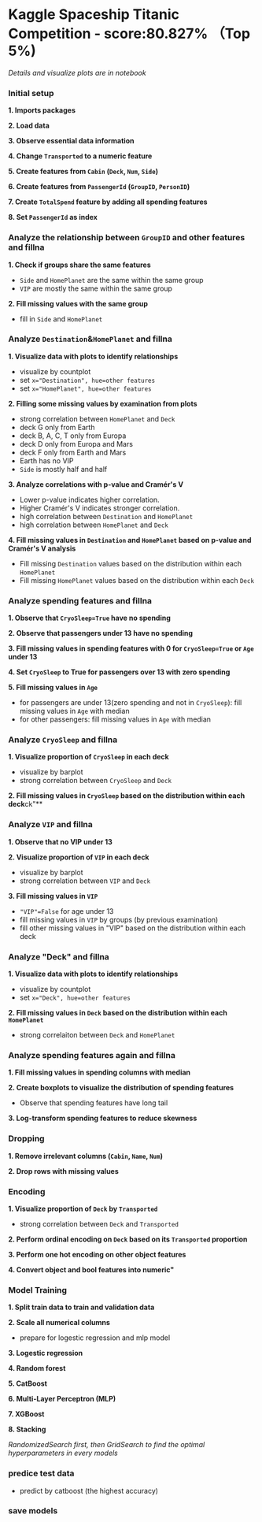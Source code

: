 # Kaggle Spaceship Titanic Competition - score:80.827% （Top 5%)

*Details and visualize plots are in notebook*

### Initial setup
**1. Imports packages**

**2. Load data**

**3. Observe essential data information**

**4. Change `Transported` to a numeric feature**

**5. Create features from `Cabin` (`Deck`, `Num`, `Side`)**

**6. Create features from `PassengerId` (`GroupID`, `PersonID`)**

**7. Create `TotalSpend` feature by adding all spending features**

**8. Set `PassengerId` as index**

### Analyze the relationship between `GroupID` and other features and fillna

**1. Check if groups share the same features**
- `Side` and `HomePlanet` are the same within the same group
- `VIP` are mostly the same within the same group


**2. Fill missing values with the same group**
- fill in `Side` and `HomePlanet`

### Analyze `Destination`&`HomePlanet` and fillna
**1. Visualize data with plots to identify relationships**
- visualize by countplot
- set `x="Destination", hue=other features`
- set `x="HomePlanet", hue=other features`

**2. Filling some missing values by examination from plots**
- strong correlation between `HomePlanet` and `Deck`
- deck G only from Earth
- deck B, A, C, T only from Europa
- deck D only from Europa and Mars
- deck F only from Earth and Mars
- Earth has no VIP
- `Side` is mostly half and half

**3. Analyze correlations with p-value and Cramér's V**
- Lower p-value indicates higher correlation.
- Higher Cramér's V indicates stronger correlation.
- high correlation between `Destination` and `HomePlanet`
- high correlation between `HomePlanet` and `Deck`

**4. Fill missing values in `Destination` and `HomePlanet` based on p-value and Cramér's V analysis**
- Fill missing `Destination` values based on the distribution within each `HomePlanet`
- Fill missing `HomePlanet` values based on the distribution within each `Deck`

### Analyze spending features and fillna

**1. Observe that `CryoSleep=True` have no spending**

**2. Observe that passengers under 13 have no spending**

**3. Fill missing values in spending features with 0 for `CryoSleep=True` or `Age` under 13**

**4. Set `CryoSleep` to True for passengers over 13 with zero spending**

**5. Fill missing values in `Age`**
- for passengers are under 13(zero spending and not in `CryoSleep`): fill missing values in `Age` with median
- for other passengers: fill missing values in `Age` with median

### Analyze `CryoSleep` and fillna

**1. Visualize proportion of `CryoSleep` in each deck**
- visualize by barplot
- strong correlation between `CryoSleep` and `Deck`

**2. Fill missing values in `CryoSleep` based on the distribution within each deck**ck"**

### Analyze `VIP` and fillna

**1. Observe that no VIP under 13**

**2. Visualize proportion of `VIP` in each deck**
- visualize by barplot
- strong correlation between `VIP` and `Deck`

**3. Fill missing values in `VIP`**
- `"VIP"=False` for age under 13
- fill missing values in `VIP` by groups (by previous examination)
- fill other missing values in "VIP" based on the distribution within each deck

### Analyze "Deck" and fillna

**1. Visualize data with plots to identify relationships**
- visualize by countplot
- set `x="Deck", hue=other features`

**2. Fill missing values in `Deck` based on the distribution within each `HomePlanet`**
- strong correlaiton between `Deck` and `HomePlanet`

### Analyze spending features again and fillna

**1. Fill missing values in spending columns with median**

**2. Create boxplots to visualize the distribution of spending features**
- Observe that spending features have long tail

**3. Log-transform spending features to reduce skewness**

### Dropping

**1. Remove irrelevant columns (`Cabin`, `Name`, `Num`)**

**2. Drop rows with missing values**

### Encoding

**1. Visualize proportion of `Deck` by `Transported`**
- strong correlation between `Deck` and `Transported`

**2. Perform ordinal encoding on `Deck` based on its `Transported` proportion**

**3. Perform one hot encoding on other object features**

**4. Convert object and bool features into numeric"**

### Model Training

**1. Split train data to train and validation data**

**2. Scale all numerical columns**
- prepare for logestic regression and mlp model

**3. Logestic regression**

**4. Random forest**

**5. CatBoost**

**6. Multi-Layer Perceptron (MLP)**

**7. XGBoost**

**8. Stacking**

*RandomizedSearch first, then GridSearch to find the optimal hyperparameters in every models*

### predice test data
- predict by catboost (the highest accuracy)

### save models

